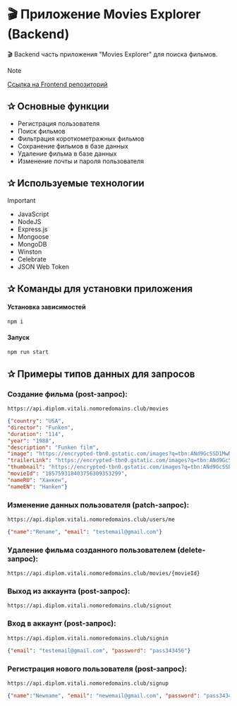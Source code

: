 # 🎬 Приложение Movies Explorer (Backend)

🎬 Backend часть приложения "Movies Explorer" для поиска фильмов.

> [!NOTE]
> [Ссылка на Frontend репозиторий](https://github.com/Vitali-workspace/diplom-server-frontend)

<h2>&#10032; Основные функции</h2>

- Регистрация пользователя 
- Поиск фильмов
- Фильтрация короткометражных фильмов
- Сохранение фильмов в базе данных
- Удаление фильма в базе данных
- Изменение почты и пароля пользователя

<h2>&#10032; Используемые технологии</h2>

> [!IMPORTANT]
> - JavaScript
> - NodeJS
> - Express.js
> - Мongoose
> - MongoDB
> - Winston
> - Celebrate
> - JSON Web Token

<h2>&#10032; Команды для установки приложения</h2>

#### Установка зависимостей

```
npm i
```
#### Запуск

```
npm run start
```

<h2>&#10032; Примеры типов данных для запросов</h2>

### Создание фильма (post-запрос): 
```
https://api.diplom.vitali.nomoredomains.club/movies
```

```json
{"country": "USA",
"director": "Funken",
"duration": "114",
"year": "1988",
"description": "Funken film",
"image": "https://encrypted-tbn0.gstatic.com/images?q=tbn:ANd9GcSSD1MwNbuUDdA7NuM-Es_1tE0VM6-lA5jrPiZuhXFJ-A&s",
"trailerLink": "https://encrypted-tbn0.gstatic.com/images?q=tbn:ANd9GcSSD1MwNbuUDdA7NuM-Es_1tE0VM6-lA5jrPiZuhXFJ-A&s",
"thumbnail": "https://encrypted-tbn0.gstatic.com/images?q=tbn:ANd9GcSSD1MwNbuUDdA7NuM-Es_1tE0VM6-lA5jrPiZuhXFJ-A&s",
"movieId": "185759318403756309353299",
"nameRU": "Ханкен",
"nameEN": "Hanken"}
```

### Изменение данных пользователя (patch-запрос):
```
https://api.diplom.vitali.nomoredomains.club/users/me
```

```json
{"name":"Rename", "email": "testemail@gmail.com"}
```

### Удаление фильма созданного пользователем (delete-запрос):
```
https://api.diplom.vitali.nomoredomains.club/movies/{movieId}
```

### Выход из аккаунта (post-запрос):
```
https://api.diplom.vitali.nomoredomains.club/signout
```

### Вход в аккаунт (post-запрос):
```
https://api.diplom.vitali.nomoredomains.club/signin
```

```json
{"email": "testemail@gmail.com", "password": "pass343456"}
```

### Регистрация нового пользователя (post-запрос):
```
https://api.diplom.vitali.nomoredomains.club/signup
```

```json
{"name":"Newname", "email": "newemail@gmail.com", "password": "pass343456"}
```
